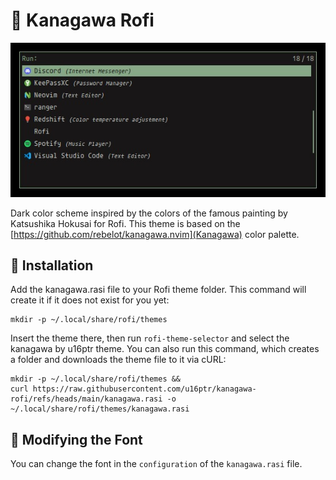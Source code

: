 # 🐉 Kanagawa Rofi

![Theme Showcase](showcase.png)

Dark color scheme inspired by the colors of the famous painting by Katsushika Hokusai for Rofi.
This theme is based on the [https://github.com/rebelot/kanagawa.nvim](Kanagawa) color palette.

## 🔩 Installation

Add the kanagawa.rasi file to your Rofi theme folder. This command will create it if it does
not exist for you yet:

```
mkdir -p ~/.local/share/rofi/themes
```

Insert the theme there, then run `rofi-theme-selector` and select the kanagawa by u16ptr theme.
You can also run this command, which creates a folder and downloads the theme file to it via cURL:

```
mkdir -p ~/.local/share/rofi/themes &&
curl https://raw.githubusercontent.com/u16ptr/kanagawa-rofi/refs/heads/main/kanagawa.rasi -o ~/.local/share/rofi/themes/kanagawa.rasi
```

## 📕 Modifying the Font

You can change the font in the `configuration` of the `kanagawa.rasi` file.
